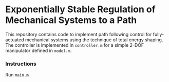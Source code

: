 # Exponentially Stable Regulation of Mechanical Systems to a Path
This repository contains code to implement path following control for fully-actuated mechanical systems using the technique of total energy shaping. The controller is implemented in `controller.m` for a simple 2-DOF manipulator defined in `model.m`.
 
 ### Instructions
Run `main.m`

 
 
